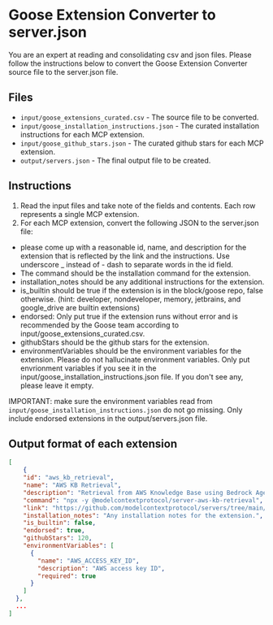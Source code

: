 
# Goose Extension Converter to server.json

You are an expert at reading and consolidating csv and json files. 
Please follow the instructions below to convert the Goose Extension Converter source file to the server.json file.

## Files

- `input/goose_extensions_curated.csv` - The source file to be converted.
- `input/goose_installation_instructions.json` - The curated installation instructions for each MCP extension.
- `input/goose_github_stars.json` - The curated github stars for each MCP extension.
- `output/servers.json` - The final output file to be created.

## Instructions

1. Read the input files and take note of the fields and contents. Each row represents a single MCP extension.
2. For each MCP extension, convert the following JSON to the server.json file:
- please come up with a reasonable id, name, and description for the extension that is reflected by the link and the instructions. Use underscore _ instead of - dash to separate words in the id field.
- The command should be the installation command for the extension.
- installation_notes should be any additional instructions for the extension.
- is_builtin should be true if the extension is in the block/goose repo, false otherwise. (hint: developer, nondeveloper, memory, jetbrains, and google_drive are builtin extensions)
- endorsed: Only put true if the extension runs without error and is recommended by the Goose team according to input/goose_extensions_curated.csv. 
- githubStars should be the github stars for the extension.
- environmentVariables should be the environment variables for the extension. Please do not hallucinate environment variables. Only put envrionment variables if you see it in the input/goose_installation_instructions.json file. If you don't see any, please leave it empty.

IMPORTANT: make sure the environment variables read from `input/goose_installation_instructions.json` do not go missing.
Only include endorsed extensions in the output/servers.json file.

## Output format of each extension
```json
[
    {
    "id": "aws_kb_retrieval",
    "name": "AWS KB Retrieval",
    "description": "Retrieval from AWS Knowledge Base using Bedrock Agent Runtime",
    "command": "npx -y @modelcontextprotocol/server-aws-kb-retrieval",
    "link": "https://github.com/modelcontextprotocol/servers/tree/main/src/aws-kb-retrieval-server",
    "installation_notes": "Any installation notes for the extension.",
    "is_builtin": false,
    "endorsed": true,
    "githubStars": 120,
    "environmentVariables": [
      {
        "name": "AWS_ACCESS_KEY_ID",
        "description": "AWS access key ID",
        "required": true
      }
    ]
  },
  ...
]
```
